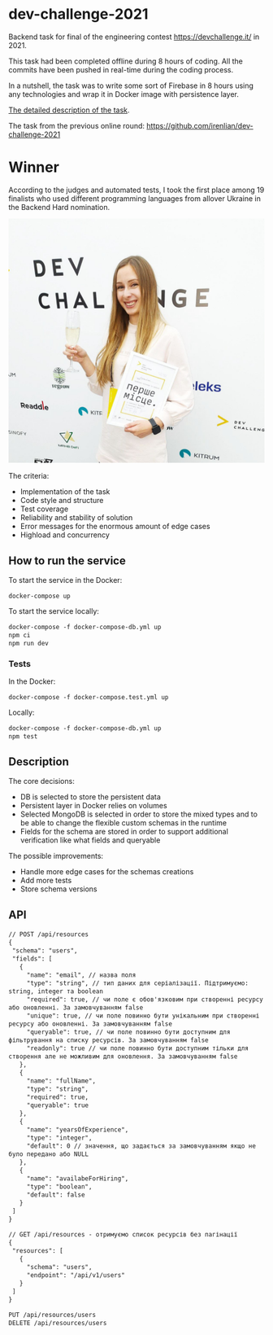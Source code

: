 # dev-challenge-2021

Backend task for final of the engineering contest https://devchallenge.it/ in 2021.

This task had been completed offline during 8 hours of coding. All the commits have been pushed in real-time during the coding process.

In a nutshell, the task was to write some sort of Firebase in 8 hours using any technologies and wrap it in Docker image with persistence layer.

[The detailed description of the task](task/BackendFinalDEVChallengeXVIII.html).

The task from the previous online round: https://github.com/irenlian/dev-challenge-2021

# Winner

According to the judges and automated tests, I took the first place among 19 finalists 
who used different programming languages from allover Ukraine in the Backend Hard nomination.

![Winner photo](task/images/photo.jpeg)

The criteria:
- Implementation of the task
- Code style and structure
- Test coverage
- Reliability and stability of solution
- Error messages for the enormous amount of edge cases
- Highload and concurrency

## How to run the service

To start the service in the Docker:
```
docker-compose up
```

To start the service locally:
```
docker-compose -f docker-compose-db.yml up
npm ci
npm run dev
```

### Tests

In the Docker:
```
docker-compose -f docker-compose.test.yml up
```

Locally:
```
docker-compose -f docker-compose-db.yml up
npm test
```

## Description

The core decisions:
- DB is selected to store the persistent data
- Persistent layer in Docker relies on volumes
- Selected MongoDB is selected in order to store the mixed types and to be able to change the flexible custom schemas in the runtime
- Fields for the schema are stored in order to support additional verification like what fields and queryable

The possible improvements:
- Handle more edge cases for the schemas creations
- Add more tests
- Store schema versions

## API

```
// POST /api/resources
{
 "schema": "users",
 "fields": [
   {
     "name": "email", // назва поля
     "type": "string", // тип даних для серіалізації. Підтримуємо: string, integer та boolean
     "required": true, // чи поле є обов'язковим при створенні ресурсу або оновленні. За замовчуванням false
     "unique": true, // чи поле повинно бути унікальним при створенні ресурсу або оновленні. За замовчуванням false
     "queryable": true, // чи поле повинно бути доступним для фільтрування на списку ресурсів. За замовчуванням false
     "readonly": true // чи поле повинно бути доступним тільки для створення але не можливим для оновлення. За замовчуванням false
   },
   {
     "name": "fullName",
     "type": "string",
     "required": true,
     "queryable": true
   },
   {
     "name": "yearsOfExperience",
     "type": "integer",
     "default": 0 // значення, що задається за замовчуванням якщо не було передано або NULL
   },
   {
     "name": "availabeForHiring",
     "type": "boolean",
     "default": false
   }
 ]
}

```

```
// GET /api/resources - отримуємо список ресурсів без пагінації
{
 "resources": [
   {
     "schema": "users",
     "endpoint": "/api/v1/users"
   }
 ]
}

```

```
PUT /api/resources/users
DELETE /api/resources/users
```

